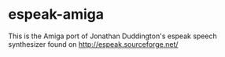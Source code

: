 # espeak-amiga
This is the Amiga port of Jonathan Duddington's espeak speech synthesizer found on http://espeak.sourceforge.net/
